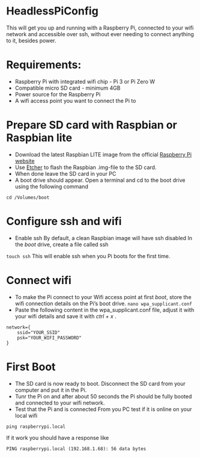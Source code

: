 # HeadlessPiConfig

This  will get you up and running with a Raspberry Pi, connected to your wifi network and accessible over ssh, without ever needing to connect anything to it, besides power.

# Requirements:
* Raspberry Pi with integrated wifi chip - Pi 3 or Pi Zero W
* Compatible micro SD card - minimum 4GB
* Power source for the Raspberry Pi
* A wifi access point you want to connect the Pi to


# Prepare SD card with Raspbian or Raspbian lite
* Download the latest Raspbian LITE image from the official [Raspberry Pi website](https://www.raspberrypi.org/downloads/raspbian/)
* Use [Etcher](https://etcher.io/) to flash the Raspbian .img-file to the SD card. 
* When done leave the SD card in your PC
* A boot drive should appear. Open a terminal and cd to the boot drive using the following command

```cd /Volumes/boot```
# Configure ssh and wifi
* Enable ssh
By default, a clean Raspbian image will have ssh disabled
In the *boot* drive, create a file called ssh

```touch ssh```
This will enable ssh when you Pi boots for the first time.
# Connect wifi
* To make the Pi connect to your Wifi access point at first *boot*, store the wifi connection details on the Pi’s boot drive.
```nano wpa_supplicant.conf```
* Paste the following content in the wpa_supplicant.conf file, adjust it with your wifi details and save it with *ctrl + x* .
```
network={
    ssid="YOUR_SSID"
    psk="YOUR_WIFI_PASSWORD"
}
```

# First Boot
* The SD card is now ready to boot. Disconnect the SD card from your computer and put it in the Pi.
* Tunr the Pi on and after about 50 seconds the Pi should be fully booted and connected to your wifi network.
* Test that the Pi and is connected 
From you PC test if it is online on your local wifi 

```ping raspberrypi.local```

If it work you should have a response like 

```PING raspberrypi.local (192.168.1.68): 56 data bytes```




